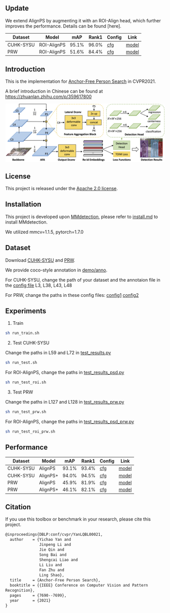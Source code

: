 ## Update

We extend AlignPS by augmenting it with an ROI-Align head, which further improves the performance. Details can be found [here].


|Dataset|Model|mAP|Rank1| Config | Link |
|-----|-----|------|-----|------|-----|
|CUHK-SYSU|ROI-AlignPS| 95.1%|96.0%|[cfg](https://github.com/daodaofr/AlignPS/blob/master/configs/person_search/faster_rcnn_r50_caffe_c4_1x_cuhk_single_two_stage17_6_nae1.py)| [model](https://drive.google.com/file/d/18zgigxThemBDlTe1dS_XUj8ZpyKJGQ9I/view?usp=sharing)| 
|PRW|ROI-AlignPS|51.6%|84.4%|[cfg](https://github.com/daodaofr/AlignPS/blob/master/configs/person_search_prw/faster_rcnn_r50_caffe_c4_1x_cuhk_single_two_stage17_6_nae1_prw.py)| [model](https://drive.google.com/file/d/1D6_VChGDnGVK2gkmKFqCP4ShP4nK_sbT/view?usp=sharing)|



## Introduction

This is the implementation for [Anchor-Free Person Search](https://arxiv.org/abs/2103.11617) in CVPR2021.

A brief introduction in Chinese can be found at https://zhuanlan.zhihu.com/p/359617800

![demo image](demo/arch.jpg)


## License

This project is released under the [Apache 2.0 license](LICENSE).


## Installation

This project is developed upon [MMdetection](https://github.com/open-mmlab/mmdetection), please refer to [install.md](docs/install.md) to install MMdetection.

We utilized mmcv=1.1.5, pytorch=1.7.0


## Dataset

Download [CUHK-SYSU](https://github.com/ShuangLI59/person_search) and [PRW](https://github.com/liangzheng06/PRW-baseline).

We provide coco-style annotation in [demo/anno](demo/anno).

For CUHK-SYSU, change the path of your dataset and the annotaion file in the [config file](configs/_base_/datasets/cuhk_detection_1000.py) L3, L38, L43, L48

For PRW, change the paths in these config files: [config1](configs/fcos/prw_base_focal_labelnorm_sub_ldcn_fg15_wd1-3.py) [config2](configs/fcos/prw_dcn_base_focal_labelnorm_sub_ldcn_fg15_wd7-4.py)



## Experiments
  1. Train

   ```bash
   sh run_train.sh
   ```
  2. Test CUHK-SYSU

  Change the paths in L59 and L72 in [test_results.py](tools/test_results.py)

   ```bash
   sh run_test.sh
   ```
   
   For ROI-AlignPS, change the paths in [test_results_psd.py](tools/test_results_psd.py)
   
   ```bash
   sh run_test_roi.sh
   ```
   3. Test PRW

   Change the paths in L127 and L128 in [test_results_prw.py](tools/test_results_prw.py)

   ```bash
   sh run_test_prw.sh
   ```
   For ROI-AlignPS, change the paths in [test_results_psd_prw.py](tools/test_results_psd_prw.py)
   
   ```bash
   sh run_test_roi_prw.sh
   ```

## Performance

|Dataset|Model|mAP|Rank1| Config | Link |
|-----|-----|------|-----|------|-----|
|CUHK-SYSU|AlignPS| 93.1%|93.4%|[cfg](https://github.com/daodaofr/AlignPS/blob/master/configs/fcos/fcos_center-normbbox-centeronreg-giou_r50_caffe_fpn_gn-head_dcn_4x4_1x_cuhk_reid_1500_stage1_fpncat_dcn_epoch24_multiscale_focal_x4_bg-2_lconv3dcn_sub_triqueue_dcn0.py)| [model](https://drive.google.com/file/d/1WMvvxee15Enca_l9DYzCuOfP1f64zliy/view?usp=sharing)| 
|CUHK-SYSU|AlignPS+|94.0%|94.5%|[cfg](https://github.com/daodaofr/AlignPS/blob/master/configs/fcos/fcos_center-normbbox-centeronreg-giou_r50_caffe_fpn_gn-head_dcn_4x4_1x_cuhk_reid_1500_stage1_fpncat_dcn_epoch24_multiscale_focal_x4_bg-2_lconv3dcn_sub_triqueue.py)| [model](https://drive.google.com/file/d/12AuG37IPkhyrpHG_kqpUzzoDEEkXlgne/view?usp=sharing)| 
|PRW|AlignPS| 45.9%|81.9%|[cfg](https://github.com/daodaofr/AlignPS/blob/master/configs/fcos/prw_base_focal_labelnorm_sub_ldcn_fg15_wd1-3.py)| [model](https://drive.google.com/file/d/1QQNoYQTiO3FIiEpu0AtigGFIDf3wG2u5/view?usp=sharing)| 
|PRW|AlignPS+|46.1%|82.1%|[cfg](https://github.com/daodaofr/AlignPS/blob/master/configs/fcos/prw_dcn_base_focal_labelnorm_sub_ldcn_fg15_wd7-4.py)| [model](https://drive.google.com/file/d/1O02EBrHglE1x-zk88QLLdXF-x6yebwBp/view?usp=sharing)| 


## Citation

If you use this toolbox or benchmark in your research, please cite this project.

```
@inproceedings{DBLP:conf/cvpr/YanLQBL00021,
  author    = {Yichao Yan and
               Jinpeng Li and
               Jie Qin and
               Song Bai and
               Shengcai Liao and
               Li Liu and
               Fan Zhu and
               Ling Shao},
  title     = {Anchor-Free Person Search},
  booktitle = {{IEEE} Conference on Computer Vision and Pattern Recognition},
  pages     = {7690--7699},
  year      = {2021}
}
```

